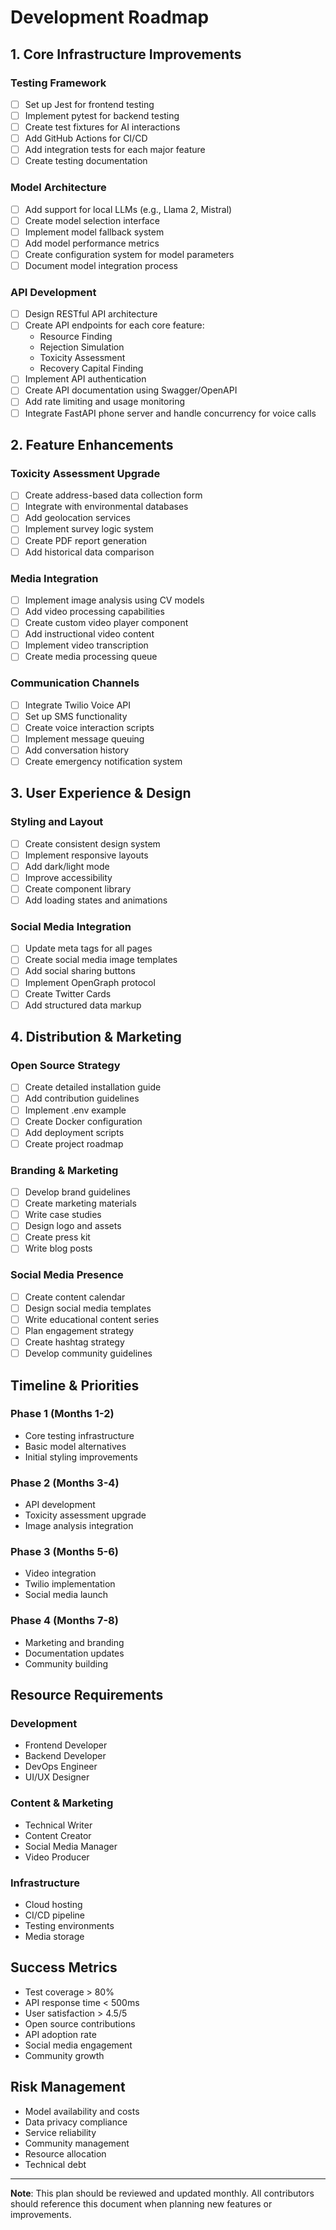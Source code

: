 # Development Roadmap

## 1. Core Infrastructure Improvements

### Testing Framework
- [ ] Set up Jest for frontend testing
- [ ] Implement pytest for backend testing
- [ ] Create test fixtures for AI interactions
- [ ] Add GitHub Actions for CI/CD
- [ ] Add integration tests for each major feature
- [ ] Create testing documentation

### Model Architecture
- [ ] Add support for local LLMs (e.g., Llama 2, Mistral)
- [ ] Create model selection interface
- [ ] Implement model fallback system
- [ ] Add model performance metrics
- [ ] Create configuration system for model parameters
- [ ] Document model integration process

### API Development
- [ ] Design RESTful API architecture
- [ ] Create API endpoints for each core feature:
  - Resource Finding
  - Rejection Simulation
  - Toxicity Assessment
  - Recovery Capital Finding
- [ ] Implement API authentication
- [ ] Create API documentation using Swagger/OpenAPI
- [ ] Add rate limiting and usage monitoring
- [ ] Integrate FastAPI phone server and handle concurrency for voice calls

## 2. Feature Enhancements

### Toxicity Assessment Upgrade
- [ ] Create address-based data collection form
- [ ] Integrate with environmental databases
- [ ] Add geolocation services
- [ ] Implement survey logic system
- [ ] Create PDF report generation
- [ ] Add historical data comparison

### Media Integration
- [ ] Implement image analysis using CV models
- [ ] Add video processing capabilities
- [ ] Create custom video player component
- [ ] Add instructional video content
- [ ] Implement video transcription
- [ ] Create media processing queue

### Communication Channels
- [ ] Integrate Twilio Voice API
- [ ] Set up SMS functionality
- [ ] Create voice interaction scripts
- [ ] Implement message queuing
- [ ] Add conversation history
- [ ] Create emergency notification system

## 3. User Experience & Design

### Styling and Layout
- [ ] Create consistent design system
- [ ] Implement responsive layouts
- [ ] Add dark/light mode
- [ ] Improve accessibility
- [ ] Create component library
- [ ] Add loading states and animations

### Social Media Integration
- [ ] Update meta tags for all pages
- [ ] Create social media image templates
- [ ] Add social sharing buttons
- [ ] Implement OpenGraph protocol
- [ ] Create Twitter Cards
- [ ] Add structured data markup

## 4. Distribution & Marketing

### Open Source Strategy
- [ ] Create detailed installation guide
- [ ] Add contribution guidelines
- [ ] Implement .env example
- [ ] Create Docker configuration
- [ ] Add deployment scripts
- [ ] Create project roadmap

### Branding & Marketing
- [ ] Develop brand guidelines
- [ ] Create marketing materials
- [ ] Write case studies
- [ ] Design logo and assets
- [ ] Create press kit
- [ ] Write blog posts

### Social Media Presence
- [ ] Create content calendar
- [ ] Design social media templates
- [ ] Write educational content series
- [ ] Plan engagement strategy
- [ ] Create hashtag strategy
- [ ] Develop community guidelines

## Timeline & Priorities

### Phase 1 (Months 1-2)
- Core testing infrastructure
- Basic model alternatives
- Initial styling improvements

### Phase 2 (Months 3-4)
- API development
- Toxicity assessment upgrade
- Image analysis integration

### Phase 3 (Months 5-6)
- Video integration
- Twilio implementation
- Social media launch

### Phase 4 (Months 7-8)
- Marketing and branding
- Documentation updates
- Community building

## Resource Requirements

### Development
- Frontend Developer
- Backend Developer
- DevOps Engineer
- UI/UX Designer

### Content & Marketing
- Technical Writer
- Content Creator
- Social Media Manager
- Video Producer

### Infrastructure
- Cloud hosting
- CI/CD pipeline
- Testing environments
- Media storage

## Success Metrics

- Test coverage > 80%
- API response time < 500ms
- User satisfaction > 4.5/5
- Open source contributions
- API adoption rate
- Social media engagement
- Community growth

## Risk Management

- Model availability and costs
- Data privacy compliance
- Service reliability
- Community management
- Resource allocation
- Technical debt

---

**Note**: This plan should be reviewed and updated monthly. All contributors should reference this document when planning new features or improvements. 